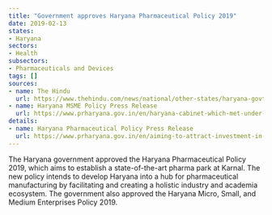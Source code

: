 ```yaml
---
title: "Government approves Haryana Pharmaceutical Policy 2019"
date: 2019-02-13
states:
- Haryana
sectors:
- Health
subsectors:
- Pharmaceuticals and Devices
tags: []
sources:
- name: The Hindu
  url: https://www.thehindu.com/news/national/other-states/haryana-govt-approves-new-pharma-policy/article26177798.ece
- name: Haryana MSME Policy Press Release
  url: https://www.prharyana.gov.in/en/haryana-cabinet-which-met-under-the-chairmanship-of-chief-minister-mr-manohar-lal-here-today-82
details:
- name: Haryana Pharmaceutical Policy Press Release
  url: https://www.prharyana.gov.in/en/aiming-to-attract-investment-in-the-pharmaceutical-sector-to-the-tune-of-rs-2000-crore-and-to
---
```


The Haryana government approved the Haryana Pharmaceutical Policy 2019, which aims to establish a state-of-the-art pharma park at Karnal. The new policy intends to develop Haryana into a hub for pharmaceutical manufacturing by facilitating and creating a holistic industry and academia ecosystem. The government also approved the Haryana Micro, Small, and Medium Enterprises Policy 2019.
